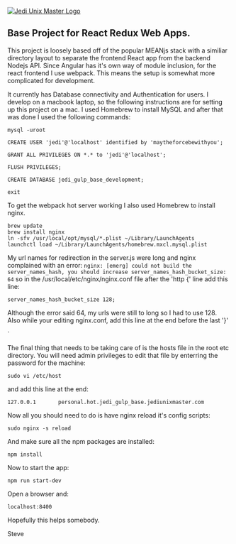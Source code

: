 [![Jedi Unix Master Logo](http://geekmonster.com/img/JediUnixMaster.png)](http://jediunixmaster.com/)

## Base Project for React Redux Web Apps.
This project is loosely based off of the popular MEANjs stack with a similiar directory layout to
separate the frontend React app from the backend Nodejs API. Since Angular has it's own way of
module inclusion, for the react frontend I use webpack. This means the setup is somewhat more complicated
for development.

It currently has Database connectivity and Authentication for users. I develop on a macbook laptop,
so the following instructions are for setting up this project on a mac. I used Homebrew to install
MySQL and after that was done I used the following commands:

```
mysql -uroot

CREATE USER 'jedi'@'localhost' identified by 'maytheforcebewithyou';

GRANT ALL PRIVILEGES ON *.* to 'jedi'@'localhost';

FLUSH PRIVILEGES;

CREATE DATABASE jedi_gulp_base_development;

exit
```


To get the webpack hot server working I also used Homebrew to install nginx.

```
brew update
brew install nginx
ln -sfv /usr/local/opt/mysql/*.plist ~/Library/LaunchAgents
launchctl load ~/Library/LaunchAgents/homebrew.mxcl.mysql.plist
```
My url names for redirection in the server.js were long and nginx complained with an error:
`
nginx: [emerg] could not build the server_names_hash, you should increase server_names_hash_bucket_size: 64
`
so in the /usr/local/etc/nginx/nginx.conf file after the 'http {' line add this line:

`
server_names_hash_bucket_size 128;
`

Although the error said 64, my urls were still to long so I had to use 128. Also while your editing
nginx.conf, add this line at the end before the last '}'

`

The final thing that needs to be taking care of is the hosts file in the root etc directory. You will need
admin privileges to edit that file by enterring the password for the machine:

`
sudo vi /etc/host
`

and add this line at the end:

`
127.0.0.1       personal.hot.jedi_gulp_base.jediunixmaster.com
`

Now all you should need to do is have nginx reload it's config scripts:

`
sudo nginx -s reload
`

And make sure all the npm packages are installed:

`
npm install
`

Now to start the app:

`
npm run start-dev
`


Open a browser and:

`
localhost:8400
`



Hopefully this helps somebody.

Steve

